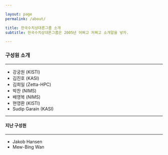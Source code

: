 ```yaml
---

layout: page
permalink: /about/

title: 한국수치상대론그룹 소개
subtitle: 한국수치상대론그룹은 2005년 어쩌고 저쩌고 소개말을 넣자.

---
```


### 구성원 소개

---

* 강궁원 (KISTI)
* 김진호 (KASI)
* 김희일 (Zetta-HPC)
* 박찬 (NIMS)
* 배영복 (NIMS)
* 현영환 (KISTI)
* Sudip Garain (KASI)

---

#### 지난 구성원

---

* Jakob Hansen
* Mew-Bing Wan
